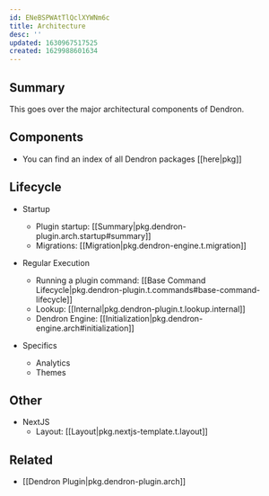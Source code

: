 ```yaml
---
id: ENeBSPWAtTlQclXYWNm6c
title: Architecture
desc: ''
updated: 1630967517525
created: 1629988601634
---
```


## Summary 

This goes over the major architectural components of Dendron.

## Components
- You can find an index of all Dendron packages [[here|pkg]]

## Lifecycle
- Startup
  - Plugin startup: [[Summary|pkg.dendron-plugin.arch.startup#summary]]
  - Migrations: [[Migration|pkg.dendron-engine.t.migration]]

- Regular Execution
  - Running a plugin command: [[Base Command Lifecycle|pkg.dendron-plugin.t.commands#base-command-lifecycle]]
  - Lookup: [[Internal|pkg.dendron-plugin.t.lookup.internal]]
  - Dendron Engine: [[Initialization|pkg.dendron-engine.arch#initialization]]

- Specifics
  - Analytics
  - Themes

## Other
- NextJS
  - Layout: [[Layout|pkg.nextjs-template.t.layout]]

## Related
- [[Dendron Plugin|pkg.dendron-plugin.arch]]
